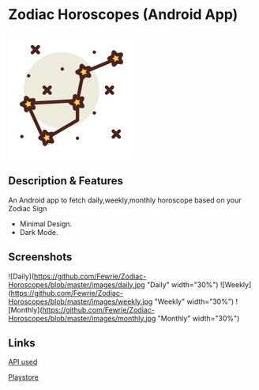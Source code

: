 # Zodiac Horoscopes (Android App)

![App Logo](https://github.com/Fewrie/Zodiac-Horoscopes/blob/master/images/constellation.png "Icon")

## Description & Features
An Android app to fetch daily,weekly,monthly horoscope based on your Zodiac Sign
* Minimal Design.
* Dark Mode.

## Screenshots
![Daily](https://github.com/Fewrie/Zodiac-Horoscopes/blob/master/images/daily.jpg "Daily" width="30%")
![Weekly](https://github.com/Fewrie/Zodiac-Horoscopes/blob/master/images/weekly.jpg "Weekly" width="30%")
![Monthly](https://github.com/Fewrie/Zodiac-Horoscopes/blob/master/images/monthly.jpg "Monthly" width="30%")

## Links
[API used](https://github.com/tapaswenipathak/Horoscope-API)

[Playstore](https://play.google.com/store/apps/details?id=com.enigmaticdevs.zodiachoroscopes)
